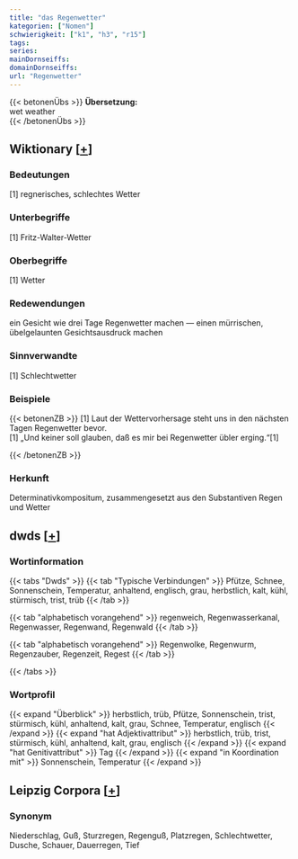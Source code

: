 ```yaml
---
title: "das Regenwetter"
kategorien: ["Nomen"]
schwierigkeit: ["k1", "h3", "r15"]
tags:
series:
mainDornseiffs:
domainDornseiffs:
url: "Regenwetter"
---
```


{{< betonenÜbs >}}
**Übersetzung:**  
wet  weather  
{{< /betonenÜbs >}}

## Wiktionary [[+](https://de.wiktionary.org/wiki/Regenwetter)]

### Bedeutungen
[1] regnerisches, schlechtes Wetter  

### Unterbegriffe
[1] Fritz-Walter-Wetter  

### Oberbegriffe
[1] Wetter  

### Redewendungen
ein Gesicht wie drei Tage Regenwetter machen — einen mürrischen, übelgelaunten Gesichtsausdruck machen  

### Sinnverwandte
[1] Schlechtwetter  

### Beispiele
{{< betonenZB >}}
[1] Laut der Wettervorhersage steht uns in den nächsten Tagen Regenwetter bevor.  
[1] „Und keiner soll glauben, daß es mir bei Regenwetter übler erging.“[1]  

{{< /betonenZB >}}
### Herkunft
Determinativkompositum, zusammengesetzt aus den Substantiven Regen und Wetter  



## dwds [[+](https://www.dwds.de/wb/Regenwetter)]

### Wortinformation
{{< tabs "Dwds" >}}
{{< tab "Typische Verbindungen" >}}
Pfütze, Schnee, Sonnenschein, Temperatur, anhaltend, englisch, grau, herbstlich, kalt, kühl, stürmisch, trist, trüb
{{< /tab >}}

{{< tab "alphabetisch vorangehend" >}}
regenweich, Regenwasserkanal, Regenwasser, Regenwand, Regenwald
{{< /tab >}}

{{< tab "alphabetisch vorangehend" >}}
Regenwolke, Regenwurm, Regenzauber, Regenzeit, Regest
{{< /tab >}}

{{< /tabs >}}

### Wortprofil
{{< expand "Überblick" >}} herbstlich, trüb, Pfütze, Sonnenschein, trist, stürmisch, kühl, anhaltend, kalt, grau, Schnee, Temperatur, englisch {{< /expand >}}
{{< expand "hat Adjektivattribut" >}} herbstlich, trüb, trist, stürmisch, kühl, anhaltend, kalt, grau, englisch {{< /expand >}}
{{< expand "hat Genitivattribut" >}} Tag {{< /expand >}}
{{< expand "in Koordination mit" >}} Sonnenschein, Temperatur {{< /expand >}}

## Leipzig Corpora [[+](https://corpora.uni-leipzig.de/en/res?word=Regenwetter&corpusId=deu_newscrawl-public_2018)]


### Synonym
Niederschlag, Guß, Sturzregen, Regenguß, Platzregen, Schlechtwetter, Dusche, Schauer, Dauerregen, Tief

